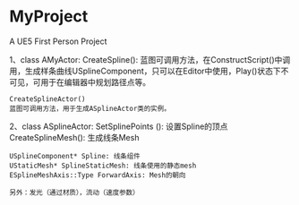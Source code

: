 # MyProject
A UE5 First Person Project

1、class AMyActor:
	CreateSpline(): 蓝图可调用方法，在ConstructScript()中调用，生成样条曲线USplineComponent，只可以在Editor中使用，Play()状态下不可见，可用于在编辑器中规划路径点等。
	
	CreateSplineActor()
	蓝图可调用方法，用于生成ASplineActor类的实例。
	
2、class ASplineActor:
	SetSplinePoints ():	设置Spline的顶点
	CreateSplineMesh(): 生成线条Mesh
	
	USplineComponent* Spline: 线条组件
	UStaticMesh* SplineStaticMesh: 线条使用的静态mesh
	ESplineMeshAxis::Type ForwardAxis: Mesh的朝向
	
	另外：发光（通过材质），流动（速度参数）
	
	
	
	
	
